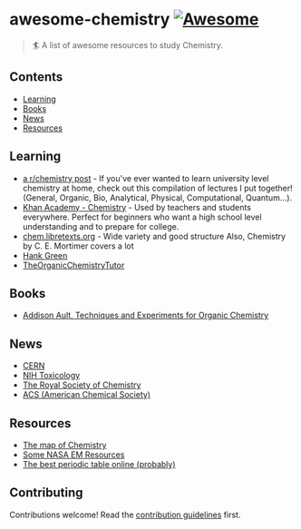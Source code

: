 # awesome-chemistry [![Awesome](https://awesome.re/badge.svg)](https://awesome.re)

> 🏄 A list of awesome resources to study Chemistry. 
 
## Contents
- [Learning](#learning)
- [Books](#books)
- [News](#news)
- [Resources](#resources)

## Learning
- [a r/chemistry post](https://reddit.com/r/chemistry/comments/2kqe53/if_youve_ever_wanted_to_learn_university_level/) - If you've ever wanted to learn university level chemistry at home, check out this compilation of lectures I put together! (General, Organic, Bio, Analytical, Physical, Computational, Quantum...).
- [Khan Academy - Chemistry](https://www.khanacademy.org/science/chemistry) - Used by teachers and students everywhere. Perfect for beginners who want a high school level understanding and to prepare for college.
- [chem.libretexts.org](https://chem.libretexts.org/Bookshelves/General_chemistry) - Wide variety and good structure Also, Chemistry by C. E. Mortimer covers a lot
- [Hank Green](https://www.youtube.com/watch?v=FSyAehMdpyI&list=PLG61LF8I_OXoh2mhx2YNY9s4ekXiriMAf)
- [TheOrganicChemistryTutor](https://www.youtube.com/c/TheOrganicChemistryTutor)

## Books
- [Addison Ault, Techniques and Experiments for Organic Chemistry](https://archive.org/details/techniquesexperi0000ault_4ed)

## News
- [CERN](https://home.cern/)
- [NIH Toxicology](https://www.niehs.nih.gov/health/topics/science/toxicology/index.cfm)
- [The Royal Society of Chemistry](https://www.rsc.org/)
- [ACS (American Chemical Society)](https://www.acs.org/content/acs/en/education/whatischemistry.html)

## Resources
- [The map of Chemistry](https://www.youtube.com/watch?v=P3RXtoYCW4M)
- [Some NASA EM Resources](https://science.nasa.gov/ems/01_intro)
- [The best periodic table online (probably)](https://ptable.com/?lang=en#Properties)

## Contributing
Contributions welcome! Read the [contribution guidelines](contributing.md) first.
